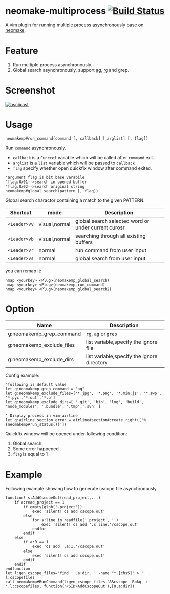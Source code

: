 # neomake-multiprocess [![Build Status](https://travis-ci.org/tracyone/neomake-multiprocess.svg?branch=master)](https://travis-ci.org/tracyone/neomake-multiprocess)

A vim plugin for running multiple process asynchronously base on [neomake](https://github.com/neomake/neomake).

# Feature

1. Run multiple process asynchronously.
2. Global search asynchronously, support [ag](https://github.com/ggreer/the_silver_searcher), [rg](https://github.com/BurntSushi/ripgrep) and grep.

# Screenshot

[![asciicast](https://asciinema.org/a/qG6U7Co4jgxD2VhseetUcIBWM.png)](https://asciinema.org/a/qG6U7Co4jgxD2VhseetUcIBWM)

# Usage

```vim
neomakemp#run_command(command [, callback] [,arglist] [, flag])
```

Run `command` asynchronously.

- `callback` is a `Funcref` variable which will be called after `command` exit.
- `arglist` is a `list` variable which will be passed to `callback`
- `flag` specify whether open quickfix window after command exited.

```vim
"argument flag is bit base varabile
"flag:0x01-->search in opened buffer
"flag:0x02-->search original string
neomakemp#global_search(pattern [, flag])
```

Global search charactor containing a match to the given PATTERN.

Shortcut   | mode  | Description
--------   | ----- | -----------
`<Leader>vv` | visual,normal| global search selected word or under current curosr
`<Leader>vb` | visual,normal| searching through all existing buffers
`<Leader>vr` | normal| run command from user input
`<Leader>vs` | normal| global search from user input

you can remap it:

```vim
nmap <yourkey> <Plug>(neomakemp_global_search) 
nmap <yourkey> <Plug>(neomakemp_run_command) 
nmap <yourkey> <Plug>(neomakemp_global_search2) 
```

# Option

Name                         | Description
----                         | -----------
g:neomakemp_grep_command     | `rg`, `ag` or `grep`
g:neomakemp_exclude_files    | list variable,specify the ignore file
g:neomakemp_exclude_dirs     | list variable,specify the ignore directory


Config example:

```vim
"following is default value
let g:neomakemp_grep_command = "ag"
let g:neomakemp_exclude_files=['*.jpg', '*.png', '*.min.js', '*.swp', '*.pyc','*.out','*.o']
let g:neomakemp_exclude_dirs=[ '.git', 'bin', 'log', 'build', 'node_modules', '.bundle', '.tmp','.svn' ]

" Display process in vim-airline
let g:airline_section_error = airline#section#create_right(['%{neomakemp#run_status()}'])
```

Quickfix window will be opened under following condition:

1. Global search
2. Some error happened
3. `flag` is equal to 1


# Example

Following example showing how to generate cscope file asynchronously.

```vim
function! s:AddCscopeOut(read_project,...)
    if a:read_project == 1
        if empty(glob('.project'))
            exec 'silent! cs add cscope.out'
        else
            for s:line in readfile('.project', '')
                exec 'silent! cs add '.s:line.'/cscope.out'
            endfor
        endif
    else
        if a:0 == 1
            exec 'cs add '.a:1.'/cscope.out'
        else
            exec 'silent! cs add cscope.out'
        endif
    endif
endfunction
let l:gen_cscope_files='find ' .a:dir. ' -name "*.[chsS]" > '  . l:cscopefiles
call neomakemp#RunCommand(l:gen_cscope_files.'&&cscope -Rbkq -i '.l:cscopefiles, function('<SID>AddCscopeOut'),[0,a:dir])
```
